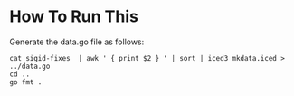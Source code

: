 
# How To Run This

Generate the data.go file as follows:

```
cat sigid-fixes  | awk ' { print $2 } ' | sort | iced3 mkdata.iced > ../data.go
cd ..
go fmt .
```
